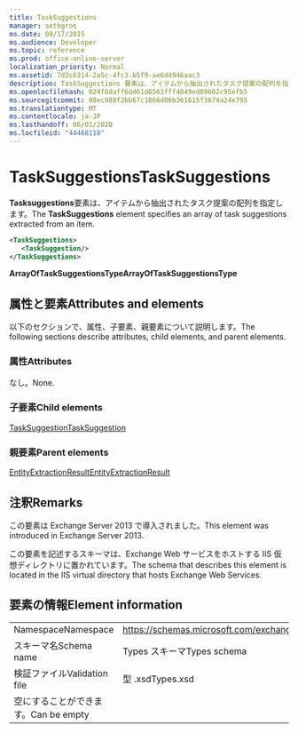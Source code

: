 ```yaml
---
title: TaskSuggestions
manager: sethgros
ms.date: 09/17/2015
ms.audience: Developer
ms.topic: reference
ms.prod: office-online-server
localization_priority: Normal
ms.assetid: 7d3c6314-2a5c-4fc3-b5f9-ae6d4946aac3
description: TaskSuggestions 要素は、アイテムから抽出されたタスク提案の配列を指定します。
ms.openlocfilehash: 024f8daff6dd61d6563fff4849ed09602c95efb5
ms.sourcegitcommit: 88ec988f2bb67c1866d06b361615f3674a24e795
ms.translationtype: MT
ms.contentlocale: ja-JP
ms.lasthandoff: 06/01/2020
ms.locfileid: "44468118"
---
```

# <a name="tasksuggestions"></a><span data-ttu-id="98b51-103">TaskSuggestions</span><span class="sxs-lookup"><span data-stu-id="98b51-103">TaskSuggestions</span></span>

<span data-ttu-id="98b51-104">**Tasksuggestions**要素は、アイテムから抽出されたタスク提案の配列を指定します。</span><span class="sxs-lookup"><span data-stu-id="98b51-104">The **TaskSuggestions** element specifies an array of task suggestions extracted from an item.</span></span> 
  
```XML
<TaskSuggestions>
   <TaskSuggestion/>
</TaskSuggestions>
```

<span data-ttu-id="98b51-105">**ArrayOfTaskSuggestionsType**</span><span class="sxs-lookup"><span data-stu-id="98b51-105">**ArrayOfTaskSuggestionsType**</span></span>

## <a name="attributes-and-elements"></a><span data-ttu-id="98b51-106">属性と要素</span><span class="sxs-lookup"><span data-stu-id="98b51-106">Attributes and elements</span></span>

<span data-ttu-id="98b51-107">以下のセクションで、属性、子要素、親要素について説明します。</span><span class="sxs-lookup"><span data-stu-id="98b51-107">The following sections describe attributes, child elements, and parent elements.</span></span>
  
### <a name="attributes"></a><span data-ttu-id="98b51-108">属性</span><span class="sxs-lookup"><span data-stu-id="98b51-108">Attributes</span></span>

<span data-ttu-id="98b51-109">なし。</span><span class="sxs-lookup"><span data-stu-id="98b51-109">None.</span></span>
  
### <a name="child-elements"></a><span data-ttu-id="98b51-110">子要素</span><span class="sxs-lookup"><span data-stu-id="98b51-110">Child elements</span></span>

[<span data-ttu-id="98b51-111">TaskSuggestion</span><span class="sxs-lookup"><span data-stu-id="98b51-111">TaskSuggestion</span></span>](tasksuggestion.md)
  
### <a name="parent-elements"></a><span data-ttu-id="98b51-112">親要素</span><span class="sxs-lookup"><span data-stu-id="98b51-112">Parent elements</span></span>

[<span data-ttu-id="98b51-113">EntityExtractionResult</span><span class="sxs-lookup"><span data-stu-id="98b51-113">EntityExtractionResult</span></span>](entityextractionresult.md)
  
## <a name="remarks"></a><span data-ttu-id="98b51-114">注釈</span><span class="sxs-lookup"><span data-stu-id="98b51-114">Remarks</span></span>

<span data-ttu-id="98b51-115">この要素は Exchange Server 2013 で導入されました。</span><span class="sxs-lookup"><span data-stu-id="98b51-115">This element was introduced in Exchange Server 2013.</span></span>
  
<span data-ttu-id="98b51-116">この要素を記述するスキーマは、Exchange Web サービスをホストする IIS 仮想ディレクトリに置かれています。</span><span class="sxs-lookup"><span data-stu-id="98b51-116">The schema that describes this element is located in the IIS virtual directory that hosts Exchange Web Services.</span></span>
  
## <a name="element-information"></a><span data-ttu-id="98b51-117">要素の情報</span><span class="sxs-lookup"><span data-stu-id="98b51-117">Element information</span></span>

|||
|:-----|:-----|
|<span data-ttu-id="98b51-118">Namespace</span><span class="sxs-lookup"><span data-stu-id="98b51-118">Namespace</span></span>  <br/> |https://schemas.microsoft.com/exchange/services/2006/types  <br/> |
|<span data-ttu-id="98b51-119">スキーマ名</span><span class="sxs-lookup"><span data-stu-id="98b51-119">Schema name</span></span>  <br/> |<span data-ttu-id="98b51-120">Types スキーマ</span><span class="sxs-lookup"><span data-stu-id="98b51-120">Types schema</span></span>  <br/> |
|<span data-ttu-id="98b51-121">検証ファイル</span><span class="sxs-lookup"><span data-stu-id="98b51-121">Validation file</span></span>  <br/> |<span data-ttu-id="98b51-122">型 .xsd</span><span class="sxs-lookup"><span data-stu-id="98b51-122">Types.xsd</span></span>  <br/> |
|<span data-ttu-id="98b51-123">空にすることができます。</span><span class="sxs-lookup"><span data-stu-id="98b51-123">Can be empty</span></span>  <br/> ||
   

